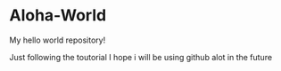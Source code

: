 # Aloha-World
My hello world repository!

Just following the toutorial
I hope i will be using github alot in the future

